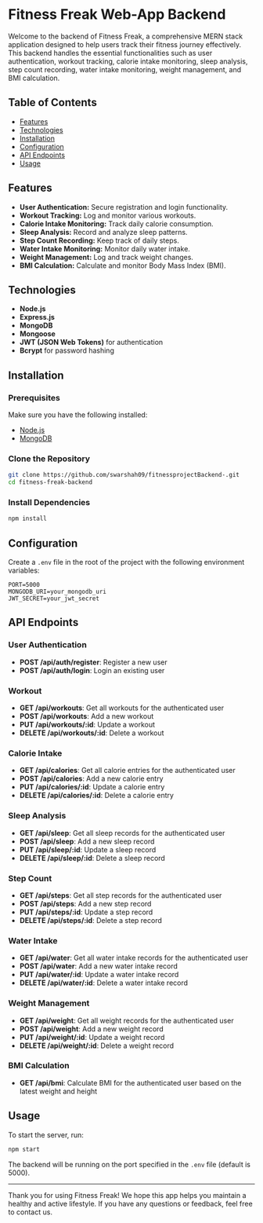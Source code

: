 # Fitness Freak Web-App Backend

Welcome to the backend of Fitness Freak, a comprehensive MERN stack application designed to help users track their fitness journey effectively. This backend handles the essential functionalities such as user authentication, workout tracking, calorie intake monitoring, sleep analysis, step count recording, water intake monitoring, weight management, and BMI calculation.

## Table of Contents

- [Features](#features)
- [Technologies](#technologies)
- [Installation](#installation)
- [Configuration](#configuration)
- [API Endpoints](#api-endpoints)
- [Usage](#usage)

## Features

- **User Authentication:** Secure registration and login functionality.
- **Workout Tracking:** Log and monitor various workouts.
- **Calorie Intake Monitoring:** Track daily calorie consumption.
- **Sleep Analysis:** Record and analyze sleep patterns.
- **Step Count Recording:** Keep track of daily steps.
- **Water Intake Monitoring:** Monitor daily water intake.
- **Weight Management:** Log and track weight changes.
- **BMI Calculation:** Calculate and monitor Body Mass Index (BMI).

## Technologies

- **Node.js**
- **Express.js**
- **MongoDB**
- **Mongoose**
- **JWT (JSON Web Tokens)** for authentication
- **Bcrypt** for password hashing

## Installation

### Prerequisites

Make sure you have the following installed:

- [Node.js](https://nodejs.org/)
- [MongoDB](https://www.mongodb.com/)

### Clone the Repository

```bash
git clone https://github.com/swarshah09/fitnessprojectBackend-.git
cd fitness-freak-backend
```

### Install Dependencies

```bash
npm install
```

## Configuration

Create a `.env` file in the root of the project with the following environment variables:

```plaintext
PORT=5000
MONGODB_URI=your_mongodb_uri
JWT_SECRET=your_jwt_secret
```

## API Endpoints

### User Authentication

- **POST /api/auth/register**: Register a new user
- **POST /api/auth/login**: Login an existing user

### Workout

- **GET /api/workouts**: Get all workouts for the authenticated user
- **POST /api/workouts**: Add a new workout
- **PUT /api/workouts/:id**: Update a workout
- **DELETE /api/workouts/:id**: Delete a workout

### Calorie Intake

- **GET /api/calories**: Get all calorie entries for the authenticated user
- **POST /api/calories**: Add a new calorie entry
- **PUT /api/calories/:id**: Update a calorie entry
- **DELETE /api/calories/:id**: Delete a calorie entry

### Sleep Analysis

- **GET /api/sleep**: Get all sleep records for the authenticated user
- **POST /api/sleep**: Add a new sleep record
- **PUT /api/sleep/:id**: Update a sleep record
- **DELETE /api/sleep/:id**: Delete a sleep record

### Step Count

- **GET /api/steps**: Get all step records for the authenticated user
- **POST /api/steps**: Add a new step record
- **PUT /api/steps/:id**: Update a step record
- **DELETE /api/steps/:id**: Delete a step record

### Water Intake

- **GET /api/water**: Get all water intake records for the authenticated user
- **POST /api/water**: Add a new water intake record
- **PUT /api/water/:id**: Update a water intake record
- **DELETE /api/water/:id**: Delete a water intake record

### Weight Management

- **GET /api/weight**: Get all weight records for the authenticated user
- **POST /api/weight**: Add a new weight record
- **PUT /api/weight/:id**: Update a weight record
- **DELETE /api/weight/:id**: Delete a weight record

### BMI Calculation

- **GET /api/bmi**: Calculate BMI for the authenticated user based on the latest weight and height

## Usage

To start the server, run:

```bash
npm start
```

The backend will be running on the port specified in the `.env` file (default is 5000).

---

Thank you for using Fitness Freak! We hope this app helps you maintain a healthy and active lifestyle. If you have any questions or feedback, feel free to contact us.
